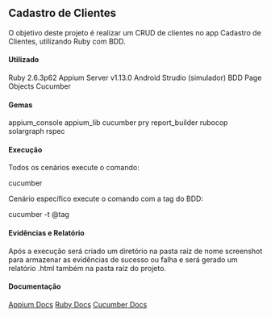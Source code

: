 <h2>Cadastro de Clientes</h2>
O objetivo deste projeto é realizar um CRUD de clientes no app Cadastro de Clientes, utilizando Ruby com BDD.

<p></p>
<h4>Utilizado</h4>
Ruby 2.6.3p62
Appium Server v1.13.0
Android Strudio (simulador)
BDD
Page Objects
Cucumber


<h4>Gemas</h4>
appium_console
appium_lib
cucumber
pry
report_builder
rubocop
solargraph
rspec


<h4>Execução</h4>
Todos os cenários execute o comando:

cucumber

Cenário específico execute o comando com a tag do BDD:

cucumber -t @tag


<h4>Evidências e Relatório</h4>
Após a execução será criado um diretório na pasta raíz de nome screenshot para armazenar as evidências de sucesso ou falha e será gerado um relatório .html também na pasta raíz do projeto.


<h4>Documentação</h4>
<a href="http://appium.io/docs/en/about-appium/api/#appium-api-documentation">Appium Docs</a>
<a href="https://ruby-doc.org/">Ruby Docs</a>
<a href="https://cucumber.io/docs/cucumber/">Cucumber Docs</a>


